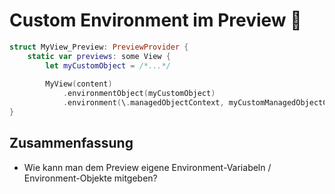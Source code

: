 # Custom Environment im Preview 🌳


```swift
struct MyView_Preview: PreviewProvider {
    static var previews: some View {   
        let myCustomObject = /*...*/
     
        MyView(content)
			.environmentObject(myCustomObject)
            .environment(\.managedObjectContext, myCustomManagedObjectContext)    
}
```

## Zusammenfassung
- Wie kann man dem Preview eigene Environment-Variabeln / Environment-Objekte mitgeben?